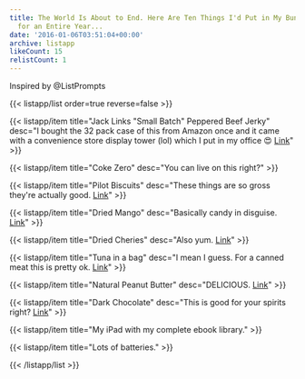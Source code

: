 ```yaml
---
title: The World Is About to End. Here Are Ten Things I'd Put in My Bunker to Survive
  for an Entire Year...
date: '2016-01-06T03:51:04+00:00'
archive: listapp
likeCount: 15
relistCount: 1
---
```


Inspired by @ListPrompts

<!--more-->

{{< listapp/list order=true reverse=false >}}

   {{< listapp/item title="Jack Links \"Small Batch\" Peppered Beef Jerky"
      desc="I bought the 32 pack case of this from Amazon once and it came with a convenience store display tower (lol) which I put in my office 😍 [Link](http://www.amazon.com/gp/aw/d/B00S1L9LOQ/ref=mp_s_a_1_2?qid=1452051301&sar=8-2&pi=SX200_QL40&keywords=jack+links+small+batch+peppered&dpPl=1&dpID=41BBkOh3XqL&ref=plSrch)" >}}

   {{< listapp/item title="Coke Zero"
      desc="You can live on this right?" >}}

   {{< listapp/item title="Pilot Biscuits"
      desc="These things are so gross they're actually good. [Link](http://www.amazon.com/gp/aw/d/B005IPV10A/ref=mp_s_a_1_2?qid=1452051614&sr=8-2&pi=SY200_QL40&keywords=Pilot+biscuits&dpPl=1&dpID=51bGoRi8MvL&ref=plSrch)" >}}

   {{< listapp/item title="Dried Mango"
      desc="Basically candy in disguise. [Link](http://www.amazon.com/gp/aw/d/B000Q5NSAS/ref=mp_s_a_1_1?qid=1452051686&sr=8-1&pi=SY200_QL40&keywords=dried+mango&dpPl=1&dpID=51V0vGRrNHL&ref=plSrch)" >}}

   {{< listapp/item title="Dried Cheries"
      desc="Also yum. [Link](http://www.amazon.com/gp/aw/d/B004CSGRS0/ref=mp_s_a_1_2?qid=1452051762&sr=8-2&pi=SY200_QL40&keywords=dried+cherries&dpPl=1&dpID=51Ro34veqpL&ref=plSrch)" >}}

   {{< listapp/item title="Tuna in a bag"
      desc="I mean I guess. For a canned meat this is pretty ok. [Link](http://www.amazon.com/gp/aw/d/B009PO5II6/ref=mp_s_a_1_1?qid=1452051879&sr=8-1&pi=SY200_QL40&keywords=Tuna+white+pouch&dpPl=1&dpID=61JI-LoRsZL&ref=plSrch)" >}}

   {{< listapp/item title="Natural Peanut Butter"
      desc="DELICIOUS. [Link](http://www.amazon.com/gp/aw/d/B00D4DPVS6/ref=mp_s_a_1_3?qid=1452051944&sr=8-3&pi=SX200_QL40&keywords=natural+peanut+butter&dpPl=1&dpID=51L-A5bV4lL&ref=plSrch#searchKeyword)" >}}

   {{< listapp/item title="Dark Chocolate"
      desc="This is good for your spirits right? [Link](http://www.amazon.com/gp/aw/d/B000H26J7E/ref=mp_s_a_1_11?qid=1452052161&sr=8-11&pi=AC_SX236_SY340_QL65&keywords=Lindt+dark+chocolate)" >}}

   {{< listapp/item title="My iPad with my complete ebook library." >}}

   {{< listapp/item title="Lots of batteries." >}}

{{< /listapp/list >}}
